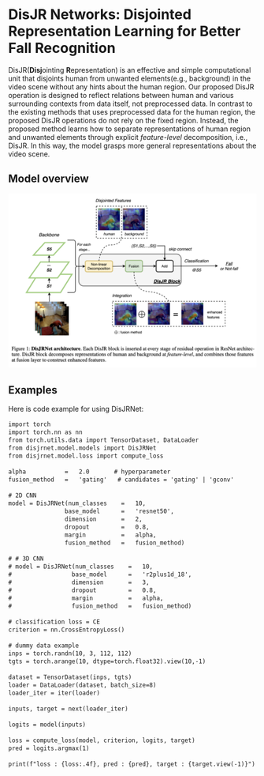 # DisJR Networks: Disjointed Representation Learning for Better Fall Recognition

DisJR(**Disj**ointing **R**epresentation) is an effective and simple computational unit that disjoints human from unwanted elements(e.g., background) in the video scene without any hints about the human region.
Our proposed DisJR operation is designed to reflect relations between human and various surrounding contexts from data itself, not preprocessed data.
In contrast to the existing methods that uses preprocessed data for the human region, the proposed DisJR operations do not rely on the fixed region.
Instead, the proposed method learns how to separate representations of human region and unwanted elements through explicit _feature-level_ decomposition, i.e., DisJR.
In this way, the model grasps more general representations about the video scene.

## Model overview

![model_overview](imgs/model.png)

## Examples

Here is code example for using DisJRNet:

```
import torch
import torch.nn as nn
from torch.utils.data import TensorDataset, DataLoader
from disjrnet.model.models import DisJRNet
from disjrnet.model.loss import compute_loss

alpha           =   2.0       # hyperparameter
fusion_method   =   'gating'   # candidates = 'gating' | 'gconv'

# 2D CNN
model = DisJRNet(num_classes    =   10,
                base_model      =   'resnet50',
                dimension       =   2,
                dropout         =   0.8,
                margin          =   alpha,
                fusion_method   =   fusion_method)

# # 3D CNN
# model = DisJRNet(num_classes    =   10,
#                 base_model      =   'r2plus1d_18',
#                 dimension       =   3,
#                 dropout         =   0.8,
#                 margin          =   alpha,
#                 fusion_method   =   fusion_method)

# classification loss = CE
criterion = nn.CrossEntropyLoss()

# dummy data example
inps = torch.randn(10, 3, 112, 112)
tgts = torch.arange(10, dtype=torch.float32).view(10,-1)

dataset = TensorDataset(inps, tgts)
loader = DataLoader(dataset, batch_size=8)
loader_iter = iter(loader)

inputs, target = next(loader_iter)

logits = model(inputs)

loss = compute_loss(model, criterion, logits, target)
pred = logits.argmax(1)

print(f"loss : {loss:.4f}, pred : {pred}, target : {target.view(-1)}")
```
